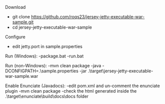 Download
   - git clone https://github.com/roqs23/jersey-jetty-executable-war-sample.git
   - cd jersey-jetty-executable-war-sample

Configure 
   - edit jetty.port in sample.properties 

Run (Windows): 
   -package.bat 
   -run.bat

Run (non-Windows): 
   -mvn clean package 
   -java -DCONFIGPATH=.\sample.properties -jar .\target\jersey-jetty-executable-war-sample.war
	
Enable Enunciate (Javadocs): 
   -edit pom.xml and un-comment the enunciate plugin 
   -mvn clean package 
   -check the html generated inside the .\target\enunciate\build\docs\docs folder
	
